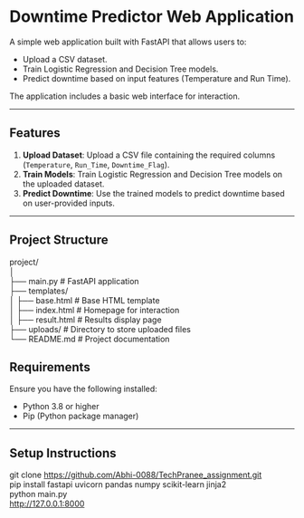 # Downtime Predictor Web Application

A simple web application built with FastAPI that allows users to:
- Upload a CSV dataset.
- Train Logistic Regression and Decision Tree models.
- Predict downtime based on input features (Temperature and Run Time).

The application includes a basic web interface for interaction.

---

## Features

1. **Upload Dataset**: Upload a CSV file containing the required columns (`Temperature`, `Run_Time`, `Downtime_Flag`).
2. **Train Models**: Train Logistic Regression and Decision Tree models on the uploaded dataset.
3. **Predict Downtime**: Use the trained models to predict downtime based on user-provided inputs.

---

## Project Structure

project/   
│   
├── main.py # FastAPI application   
├── templates/   
│           ├── base.html # Base HTML template   
│           ├── index.html # Homepage for interaction   
│           ├── result.html # Results display page   
├── uploads/ # Directory to store uploaded files   
└── README.md # Project documentation  


## Requirements

Ensure you have the following installed:
- Python 3.8 or higher
- Pip (Python package manager)

---

## Setup Instructions
git clone https://github.com/Abhi-0088/TechPranee_assignment.git  
pip install fastapi uvicorn pandas numpy scikit-learn jinja2  
python main.py  
http://127.0.0.1:8000  